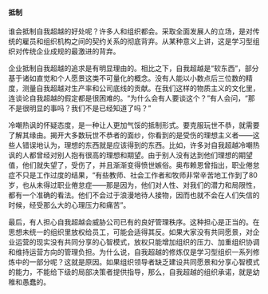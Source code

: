 #### 抵制

谁会抵制自我超越的好处呢？许多人和组织都会。采取全面发展人的立场，是对传统的雇员和组织机构之间的契约关系的彻底背弃。从某种意义上讲，这是学习型组织对传统企业成规的最激进的背弃。

企业抵制自我超越的追求是有明显理由的。相比之下，自我超越是“软东西”，部分基于诸如直觉和个人愿景这类不可量化的概念。没有人能以小数点后三位数的精度，测量自我超越对生产率和公司底线的贡献。在我们这样的物质主义的文化里，连谈论自我超越的假定都是很困难的。“为什么会有人要谈这个？”有人会问，“那不是很明显的事吗？我们不是已经知道了吗？”

冷嘲热讽的怀疑态度，是一种让人更加气馁的抵制形式。要克服玩世不恭，就需要了解其缘由。揭开大多数玩世不恭者的面纱，你看到的是受伤的理想主义者——这些人错误地认为，理想的东西就是应该得到的东西。比如，许多对自我超越冷嘲热讽的人都曾经对别人抱有很高的理想和期望。由于别人没有达到他们理想的期望值，他们就失望了，受伤了，并且渐渐变得愤世嫉俗。奥布赖恩曾指出，职业倦怠症不只是工作过度的结果，“有些教师、社会工作者和牧师非常辛苦地工作到了80岁，也从未得过职业倦怠症——那是因为，他们对人性、对我们的潜力和局限性，都有一个准确的看法。他们不会过于浪漫地待人接物，因而也就不会在人们失信的时候，经受那么大的心理压力和痛苦”。

最后，有人担心自我超越会威胁公司已有的良好管理秩序。这种担心是正当的。在思想未统一的组织里放权给员工，可能会适得其反。如果大家没有共同愿景，对企业运营的现实没有共同分享的心智模式，放权只能增加组织的压力、加重组织协调和维持运营方向的管理负担。为什么说，自我超越的修炼仅是学习型组织一系列修炼中的一部分呢？这就是原因。如果组织领导者缺乏建设共同愿景和分享心智模式的能力，不能给下级的局部决策者提供指导，那么，自我超越的组织承诺，就是幼稚和愚蠢的。